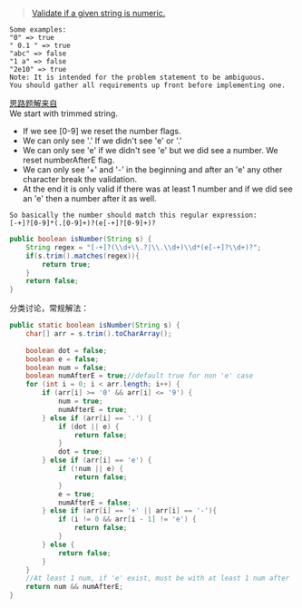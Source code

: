 > [Validate if a given string is numeric.](https://leetcode.com/problems/valid-number/)

```
Some examples:
"0" => true
" 0.1 " => true
"abc" => false
"1 a" => false
"2e10" => true
Note: It is intended for the problem statement to be ambiguous. 
You should gather all requirements up front before implementing one.
```


[思路题解来自](https://discuss.leetcode.com/topic/9490/clear-java-solution-with-ifs)  
We start with trimmed string. 
- If we see [0-9] we reset the number flags.
- We can only see '.' If we didn't see 'e' or '.'  
- We can only see 'e' if we didn't see 'e' but we did see a number. We reset numberAfterE flag.  
- We can only see '+' and '-' in the beginning and after an 'e'
any other character break the validation.  
- At the end it is only valid if there was at least 1 number and if we did see an 'e' then a number after it as well.  

```
So basically the number should match this regular expression:
[-+]?[0-9]*(.[0-9]+)?(e[-+]?[0-9]+)?
``` 

```java
public boolean isNumber(String s) {
    String regex = "[-+]?(\\d+\\.?|\\.\\d+)\\d*(e[-+]?\\d+)?";  
    if(s.trim().matches(regex)){  
        return true;  
    }
    return false;
}
```

分类讨论，常规解法：

```java
public static boolean isNumber(String s) {
    char[] arr = s.trim().toCharArray();
    
    boolean dot = false;
    boolean e = false;
    boolean num = false;
    boolean numAfterE = true;//default true for non 'e' case
    for (int i = 0; i < arr.length; i++) {
    	if (arr[i] >= '0' && arr[i] <= '9') {
    		num = true;
    		numAfterE = true;
    	} else if (arr[i] == '.') {
    		if (dot || e) {
    			return false;
    		}
    		dot = true;
    	} else if (arr[i] == 'e') {
    		if (!num || e) {
    			return false;
    		}
    		e = true;
    		numAfterE = false;
    	} else if (arr[i] == '+' || arr[i] == '-'){
    		if (i != 0 && arr[i - 1] != 'e') {
    			return false;
    		}
    	} else {
    		return false;
    	}
    }
    //At least 1 num, if 'e' exist, must be with at least 1 num after 'e'
    return num && numAfterE;
}
```